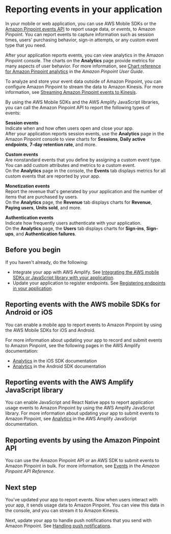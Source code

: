 # Reporting events in your application<a name="integrate-events"></a>

In your mobile or web application, you can use AWS Mobile SDKs or the [Amazon Pinpoint events API](https://docs.aws.amazon.com/pinpoint/latest/apireference/rest-api-events.html) to report usage data, or *events*, to Amazon Pinpoint\. You can report events to capture information such as session times, users' purchasing behavior, sign\-in attempts, or any custom event type that you need\.

After your application reports events, you can view analytics in the Amazon Pinpoint console\. The charts on the **Analytics** page provide metrics for many aspects of user behavior\. For more information, see [Chart reference for Amazon Pinpoint analytics](https://docs.aws.amazon.com/pinpoint/latest/userguide/analytics-charts.html) in the *Amazon Pinpoint User Guide*\.

To analyze and store your event data outside of Amazon Pinpoint, you can configure Amazon Pinpoint to stream the data to Amazon Kinesis\. For more information, see [Streaming Amazon Pinpoint events to Kinesis](event-streams.md)\.

By using the AWS Mobile SDKs and the AWS Amplify JavaScript libraries, you can call the Amazon Pinpoint API to report the following types of events:

**Session events**  
Indicate when and how often users open and close your app\.  
After your application reports session events, use the **Analytics** page in the Amazon Pinpoint console to view charts for **Sessions**, **Daily active endpoints**, **7\-day retention rate**, and more\.

**Custom events**  
Are nonstandard events that you define by assigning a custom event type\. You can add custom attributes and metrics to a custom event\.  
On the **Analytics** page in the console, the **Events** tab displays metrics for all custom events that are reported by your app\.

**Monetization events**  
Report the revenue that's generated by your application and the number of items that are purchased by users\.  
On the **Analytics** page, the **Revenue** tab displays charts for **Revenue**, **Paying users**, **Units sold**, and more\.

**Authentication events**  
Indicate how frequently users authenticate with your application\.  
On the **Analytics** page, the **Users** tab displays charts for **Sign\-ins**, **Sign\-ups**, and **Authentication failures**\.

## Before you begin<a name="integrate-events-before"></a>

If you haven't already, do the following:
+ Integrate your app with AWS Amplify\. See [Integrating the AWS mobile SDKs or JavaScript library with your application](integrate-sdk.md)\.
+ Update your application to register endpoints\. See [Registering endpoints in your application](integrate-endpoints.md)\.

## Reporting events with the AWS mobile SDKs for Android or iOS<a name="integrate-events-mobile-sdks"></a>

You can enable a mobile app to report events to Amazon Pinpoint by using the AWS Mobile SDKs for iOS and Android\.

For more information about updating your app to record and submit events to Amazon Pinpoint, see the following pages in the AWS Amplify documentation:
+ [Analytics](https://aws-amplify.github.io/docs/ios/analytics) in the iOS SDK documentation
+ [Analytics](https://aws-amplify.github.io/docs/android/analytics) in the Android SDK documentation

## Reporting events with the AWS Amplify JavaScript library<a name="integrate-events-amplify"></a>

You can enable JavaScript and React Native apps to report application usage events to Amazon Pinpoint by using the AWS Amplify JavaScript library\. For more information about updating your app to submit events to Amazon Pinpoint, see [Analytics](https://aws-amplify.github.io/docs/js/analytics) in the AWS Amplify JavaScript documentation\.

## Reporting events by using the Amazon Pinpoint API<a name="integrate-events-api"></a>

You can use the Amazon Pinpoint API or an AWS SDK to submit events to Amazon Pinpoint in bulk\. For more information, see [Events](https://docs.aws.amazon.com/pinpoint/latest/apireference/rest-api-events.html) in the *Amazon Pinpoint API Reference*\.

## Next step<a name="integrate-events-next"></a>

You've updated your app to report events\. Now when users interact with your app, it sends usage data to Amazon Pinpoint\. You can view this data in the console, and you can stream it to Amazon Kinesis\.

Next, update your app to handle push notifications that you send with Amazon Pinpoint\. See [Handling push notifications](integrate-push.md)\.